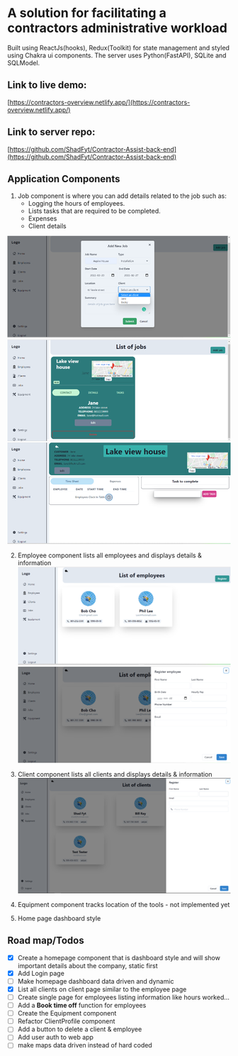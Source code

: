 # A solution for facilitating a contractors administrative workload

Built using ReactJs(hooks), Redux(Toolkit) for state management and styled using Chakra ui components.
The server uses Python(FastAPI), SQLite and SQLModel.

## Link to live demo:

[https://contractors-overview.netlify.app/](https://contractors-overview.netlify.app/)

## Link to server repo:

[https://github.com/ShadFyt/Contractor-Assist-back-end](https://github.com/ShadFyt/Contractor-Assist-back-end)

## Application Components

1. Job component is where you can add details related to the job such as:
   - Logging the hours of employees.
   - Lists tasks that are required to be completed.
   - Expenses
   - Client details

![Job add form](./public/images/add_job.png)
![list job page](./public/images/list_of_jobs.png)
![single job page](./public/images/single_page_job.png)

2. Employee component lists all employees and displays details & information
   ![Employee page](./public/images/employee_component.png)
   ![Employee add form](./public/images/register_emp.png)

3. Client component lists all clients and displays details & information
   ![Client add form](./public/images/client_page.png)

4. Equipment component tracks location of the tools - not implemented yet

5. Home page dashboard style

## Road map/Todos

- [x] Create a homepage component that is dashboard style and will show important details about the company, static first
- [x] Add Login page
- [ ] Make homepage dashboard data driven and dynamic
- [x] List all clients on client page similar to the employee page
- [ ] Create single page for employees listing information like hours worked...
- [ ] Add a **Book time off** function for employees
- [ ] Create the Equipment component
- [ ] Refactor ClientProfile component
- [ ] Add a button to delete a client & employee
- [ ] Add user auth to web app
- [ ] make maps data driven instead of hard coded
